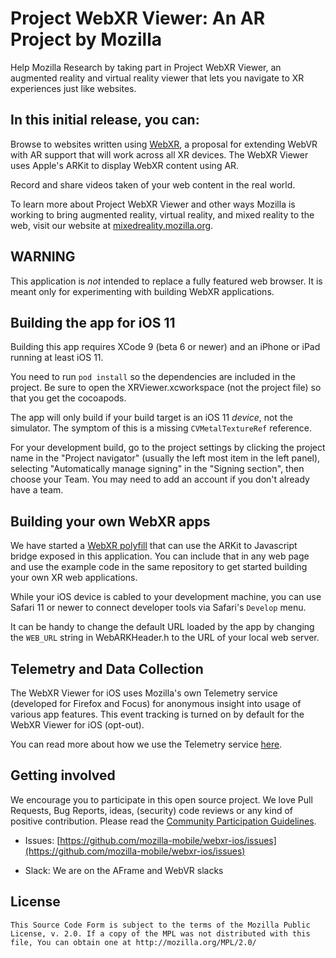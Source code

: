 #  Project WebXR Viewer: An AR Project by Mozilla

Help Mozilla Research by taking part in Project WebXR Viewer, an augmented reality and virtual reality viewer that lets you navigate to XR experiences just like websites.

## In this initial release, you can:

Browse to websites written using [WebXR](https://github.com/mozilla/webxr-polyfill/), a proposal for extending WebVR with AR support that will work across all XR devices.  The WebXR Viewer uses Apple's ARKit to display WebXR content using AR.

Record and share videos taken of your web content in the real world.

To learn more about Project WebXR Viewer and other ways Mozilla is working to bring augmented reality, virtual reality, and mixed reality to the web, visit our website at [mixedreality.mozilla.org](https://mixedreality.mozilla.org/).

## WARNING

This application is *not* intended to replace a fully featured web browser. It is meant only for experimenting with building WebXR applications.

## Building the app for iOS 11

Building this app requires XCode 9 (beta 6 or newer) and an iPhone or iPad running at least iOS 11.

You need to run `pod install` so the dependencies are included in the project. Be sure to open the XRViewer.xcworkspace (not the project file) so that you get the cocoapods.

The app will only build if your build target is an iOS 11 *device*, not the simulator. The symptom of this is a missing `CVMetalTextureRef` reference.

For your development build, go to the project settings by clicking the project name in the "Project navigator" (usually the left most item in the left panel), selecting "Automatically manage signing" in the "Signing section", then choose your Team. You may need to add an account if you don't already have a team.

## Building your own WebXR apps

We have started a [WebXR polyfill](https://github.com/mozilla/webxr-polyfill/) that can use the ARKit to Javascript bridge exposed in this application. You can include that in any web page and use the example code in the same repository to get started building your own XR web applications. 

While your iOS device is cabled to your development machine, you can use Safari 11 or newer to connect developer tools via Safari's `Develop` menu.

It can be handy to change the default URL loaded by the app by changing the `WEB_URL` string in WebARKHeader.h to the URL of your local web server. 

## Telemetry and Data Collection

The WebXR Viewer for iOS uses Mozilla's own Telemetry service (developed for Firefox and Focus) for anonymous insight into usage of various app features. This event tracking is turned on by default for the WebXR Viewer for iOS (opt-out).

You can read more about how we use the Telemetry service [here](Telemetry.md).

## Getting involved

We encourage you to participate in this open source project. We love Pull Requests, Bug Reports, ideas, (security) code reviews or any kind of positive contribution. Please read the [Community Participation Guidelines](https://www.mozilla.org/en-US/about/governance/policies/participation/).

* Issues: [https://github.com/mozilla-mobile/webxr-ios/issues](https://github.com/mozilla-mobile/webxr-ios/issues)

* Slack: We are on the AFrame and WebVR slacks

## License

    This Source Code Form is subject to the terms of the Mozilla Public
    License, v. 2.0. If a copy of the MPL was not distributed with this
    file, You can obtain one at http://mozilla.org/MPL/2.0/
